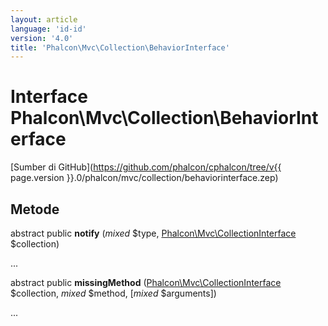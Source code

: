 ```yaml
---
layout: article
language: 'id-id'
version: '4.0'
title: 'Phalcon\Mvc\Collection\BehaviorInterface'
---
```

# Interface **Phalcon\Mvc\Collection\BehaviorInterface**

[Sumber di GitHub](https://github.com/phalcon/cphalcon/tree/v{{ page.version }}.0/phalcon/mvc/collection/behaviorinterface.zep)

## Metode

abstract public **notify** (*mixed* $type, [Phalcon\Mvc\CollectionInterface](Phalcon_Mvc_CollectionInterface) $collection)

...

abstract public **missingMethod** ([Phalcon\Mvc\CollectionInterface](Phalcon_Mvc_CollectionInterface) $collection, *mixed* $method, [*mixed* $arguments])

...